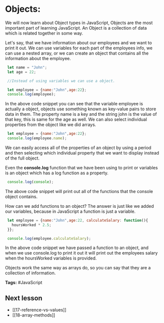 # Objects:
We will now learn about Object types in JavaScript, Objects are the most important part of learning JavaScript. An Object is a collection of data which is related together in some way.

Let's say, that we have information about our employees and we want to print it out. We can use variables for each part of the employees info, we can use a nested array, or we can create an object that contains all the information about the employee.

`````` jsx
 let name = "John";
 let age = 22;

 //Instead of using variables we can use a object.

 let employee = {name:"John",age:22};
 console.log(employee);
``````

In the above code snippet you can see that the variable employee is actually a object, objects use something known as key-value pairs to store data in them. The property name is a key and the string john is the value of that key, this is same for the age as well.
We can also select individual properties from the object like we did arrays.

``````jsx
 let employee = {name:"John",age:22};
 console.log(employee.name);

``````

We can easily access all of the properties of an object by using a period and then selecting which individual property that we want to display instead of the full object. 

Even the **console.log** function that we have been using to print or variables is an object which has a log function as a property.

```jsx
 console.log(console); 
```

The above code snippet will print out all of the functions that the console object contains. 

How can we add functions to an object? The answer is just like we added our variables, because in JavaScript a function is just a variable.

```jsx
 let employee = {name:"John",age:22, calculateSalary: function(){
   hoursWorked * 2.5;
 }};

 console.log(employee.calculateSalary);

```

In the above code snippet we have passed a function to an object, and when we use console.log to print it out it will print out the employees salary when the hoursWorked variables is provided.

Objects work the same way as arrays do, so you can say that they are a collection of information.

**Tags:** #JavaScript 

## Next lesson
- [[17-reference-vs-values]]
- [[18-array-methods]]

